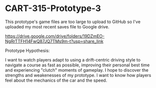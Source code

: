 # CART-315-Prototype-3


This prototype's game files are too large to upload to GitHub so I've uploaded my most recent saves file to Google drive.

https://drive.google.com/drive/folders/19DZmEO-NgRrTTFH14FwQ87JQ7TMs9m-t?usp=share_link

Prototype Hypothesis:

I want to watch players adapt to using a drift-centric driving style to navigate a course as fast as possible, improving their personal best time and experiencing "clutch" moments of gameplay.
I hope to discover the strengths and weakenesses of my prototype. I want to know how players feel about the mechanics of the car and the speed.

